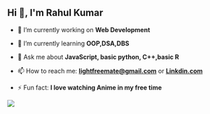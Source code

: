 ## Hi 👋, I'm Rahul Kumar



- 🔭 I’m currently working on **Web Development**

- 🌱 I’m currently learning **OOP,DSA,DBS**

- 💬 Ask me about **JavaScript, basic python, C++,basic R**

- 📫 How to reach me: **lightfreemate@gmail.com** or **[Linkdin.com](https://www.linkedin.com/in/rkzero/)**

- ⚡ Fun fact: **I love watching Anime in my free time**

<img src="https://github-readme-stats.vercel.app/api?username=rkstu&&show_icons=true&title_color=ffffff&icon_color=bb2acf&text_color=daf7dc&bg_color=151515">
